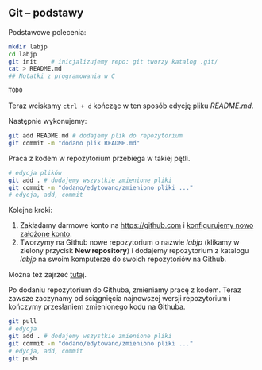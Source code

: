## Git – podstawy

Podstawowe polecenia:

```bash
mkdir labjp
cd labjp
git init    # inicjalizujemy repo: git tworzy katalog .git/
cat > README.md
## Notatki z programowania w C

TODO
```
Teraz wciskamy `ctrl + d` kończąc w ten sposób edycję pliku _README.md_.

Następnie wykonujemy:

```bash
git add README.md # dodajemy plik do repozytorium
git commit -m "dodano plik README.md"
```

Praca z kodem w repozytorium przebiega w takiej pętli.

```bash
# edycja plików
git add . # dodajemy wszystkie zmienione pliki
git commit -m "dodano/edytowano/zmieniono pliki ..."
# edycja, add, commit
```

Kolejne kroki:

1. Zakładamy darmowe konto na https://github.com
  i [konfigurujemy nowo założone konto](https://git-scm.com/book/en/v2/GitHub-Account-Setup-and-Configuration).
1. Tworzymy na Github nowe repozytorium o nazwie _labjp_
  (klikamy w zielony przycisk **New repository**)
  i dodajemy repozytorium z katalogu _labjp_ na swoim komputerze
  do swoich repozytoriów na Github.

Można też zajrzeć [tutaj](https://www.learnenough.com/git-tutorial#sec-sharing).

Po dodaniu repozytorium do Githuba, zmieniamy pracę z kodem.
Teraz zawsze zaczynamy od ściągnięcia najnowszej wersji repozytorium
i kończymy przesłaniem zmienionego kodu na Githuba.

```bash
git pull
# edycja
git add . # dodajemy wszystkie zmienione pliki
git commit -m "dodano/edytowano/zmieniono pliki ..."
# edycja, add, commit
git push
```
